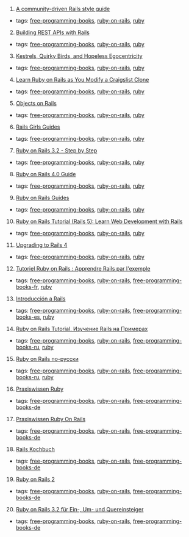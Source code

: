 1. [A community-driven Rails style guide](https://github.com/bbatsov/rails-style-guide)
  * tags: [free-programming-books](tags/free-programming-books.md), [ruby-on-rails](tags/ruby-on-rails.md), [ruby](tags/ruby.md)
2. [Building REST APIs with Rails](http://apionrails.icalialabs.com/book)
  * tags: [free-programming-books](tags/free-programming-books.md), [ruby-on-rails](tags/ruby-on-rails.md), [ruby](tags/ruby.md)
3. [Kestrels, Quirky Birds, and Hopeless Egocentricity](https://leanpub.com/combinators/read)
  * tags: [free-programming-books](tags/free-programming-books.md), [ruby-on-rails](tags/ruby-on-rails.md), [ruby](tags/ruby.md)
4. [Learn Ruby on Rails as You Modify a Craigslist Clone](http://www.thinkful.com/learn/ruby-on-rails-tutorial/)
  * tags: [free-programming-books](tags/free-programming-books.md), [ruby-on-rails](tags/ruby-on-rails.md), [ruby](tags/ruby.md)
5. [Objects on Rails](http://objectsonrails.com)
  * tags: [free-programming-books](tags/free-programming-books.md), [ruby-on-rails](tags/ruby-on-rails.md), [ruby](tags/ruby.md)
6. [Rails Girls Guides](http://guides.railsgirls.com)
  * tags: [free-programming-books](tags/free-programming-books.md), [ruby-on-rails](tags/ruby-on-rails.md), [ruby](tags/ruby.md)
7. [Ruby on Rails 3.2 - Step by Step](http://www.xyzpub.com/en/ruby-on-rails/3.2/)
  * tags: [free-programming-books](tags/free-programming-books.md), [ruby-on-rails](tags/ruby-on-rails.md), [ruby](tags/ruby.md)
8. [Ruby on Rails 4.0 Guide](http://www.xyzpub.com/en/ruby-on-rails/4.0/)
  * tags: [free-programming-books](tags/free-programming-books.md), [ruby-on-rails](tags/ruby-on-rails.md), [ruby](tags/ruby.md)
9. [Ruby on Rails Guides](http://guides.rubyonrails.org)
  * tags: [free-programming-books](tags/free-programming-books.md), [ruby-on-rails](tags/ruby-on-rails.md), [ruby](tags/ruby.md)
10. [Ruby on Rails Tutorial (Rails 5): Learn Web Development with Rails](https://www.railstutorial.org/book)
  * tags: [free-programming-books](tags/free-programming-books.md), [ruby-on-rails](tags/ruby-on-rails.md), [ruby](tags/ruby.md)
11. [Upgrading to Rails 4](https://github.com/alindeman/upgradingtorails4)
  * tags: [free-programming-books](tags/free-programming-books.md), [ruby-on-rails](tags/ruby-on-rails.md), [ruby](tags/ruby.md)
12. [Tutoriel Ruby on Rails : Apprendre Rails par l'exemple](http://french.railstutorial.org/chapters/beginning)
  * tags: [free-programming-books](tags/free-programming-books.md), [ruby-on-rails](tags/ruby-on-rails.md), [free-programming-books-fr](tags/free-programming-books-fr.md), [ruby](tags/ruby.md)
13. [Introducción a Rails](http://rubysur.org/introduccion.a.rails/)
  * tags: [free-programming-books](tags/free-programming-books.md), [ruby-on-rails](tags/ruby-on-rails.md), [free-programming-books-es](tags/free-programming-books-es.md), [ruby](tags/ruby.md)
14. [Ruby on Rails Tutorial. Изучение Rails на Примерах](http://railstutorial.ru/chapters/4_0/beginning)
  * tags: [free-programming-books](tags/free-programming-books.md), [ruby-on-rails](tags/ruby-on-rails.md), [free-programming-books-ru](tags/free-programming-books-ru.md), [ruby](tags/ruby.md)
15. [Ruby on Rails по-русски](http://rusrails.ru)
  * tags: [free-programming-books](tags/free-programming-books.md), [ruby-on-rails](tags/ruby-on-rails.md), [free-programming-books-ru](tags/free-programming-books-ru.md), [ruby](tags/ruby.md)
16. [Praxiswissen Ruby](http://www.oreilly.de/german/freebooks/rubybasger/pdf_rubybasger.pdf)
  * tags: [free-programming-books](tags/free-programming-books.md), [ruby-on-rails](tags/ruby-on-rails.md), [free-programming-books-de](tags/free-programming-books-de.md)
17. [Praxiswissen Ruby On Rails](http://examples.oreilly.de/openbooks/pdf_rubyonrailsbasger.pdf)
  * tags: [free-programming-books](tags/free-programming-books.md), [ruby-on-rails](tags/ruby-on-rails.md), [free-programming-books-de](tags/free-programming-books-de.md)
18. [Rails Kochbuch](http://examples.oreilly.de/openbooks/pdf_railsckbkger.pdf)
  * tags: [free-programming-books](tags/free-programming-books.md), [ruby-on-rails](tags/ruby-on-rails.md), [free-programming-books-de](tags/free-programming-books-de.md)
19. [Ruby on Rails 2](http://openbook.rheinwerk-verlag.de/ruby_on_rails/)
  * tags: [free-programming-books](tags/free-programming-books.md), [ruby-on-rails](tags/ruby-on-rails.md), [free-programming-books-de](tags/free-programming-books-de.md)
20. [Ruby on Rails 3.2 für Ein-, Um- und Quereinsteiger](http://ruby-auf-schienen.de/3.2/)
  * tags: [free-programming-books](tags/free-programming-books.md), [ruby-on-rails](tags/ruby-on-rails.md), [free-programming-books-de](tags/free-programming-books-de.md)

